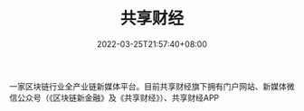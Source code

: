 ﻿---
weight: 
title: "共享财经"
description: "一家区块链行业全产业链新媒体平台"
date: 2022-03-25T21:57:40+08:00
lastmod: 2022-03-25T16:45:40+08:00
draft: false
authors: ["Metabd"]
featuredImage: "gongxiangcaijing.png"
link: ""
tags: ["元宇宙资讯","共享财经"]
categories: ["navigation"]
navigation: ["元宇宙资讯"]
lightgallery: true
toc: true
pinned: false
recommend: false
recommend1: false
---
一家区块链行业全产业链新媒体平台。目前共享财经旗下拥有门户网站、新媒体微信公众号（《区块链新金融》及《共享财经》）、共享财经APP
